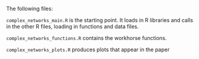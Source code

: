 The following files:

`complex_networks_main.R` is the starting point. It loads in R libraries and calls in the other R files, loading in functions and data files.

`complex_networks_functions.R` contains the workhorse functions.

`complex_networks_plots.R` produces plots that appear in the paper
